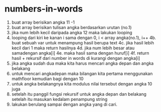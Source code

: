 # numbers-in-words

1. buat array berisikan angka 11 -1
2. buat array berisikan tulisan angka berdasarkan urutan (no.1)
3. jika num lebih kecil daripada angka 12 maka lakukan looping
4. looping dari kiri ke kanan i sama dengan 0, i < array angka(no.1), i++
  4b. buat sebuah var untuk menampung hasil berupa text
  4c. jika hasil lebih kecil dari 1 maka return hasilnya
  4d. jika num lebih besar atau samadengan angka[i]
  4e. maka hasil sama dengan huruf[i]
  4f. return hasil + rekursif dari number in words di kurangi dengan angka[i]
5. jika angka sudah dua maka kita harus mencari angka depan dan angka belakang
6. untuk mencari angkadepan maka bilangan kita pertama menggunakan mathfloor kemudian bagi dengan 10
7. untuk angka belakangnya kita modulus nilai tersebut dengan angka 10 juga
8. setelah itu panggil fungsi rekursif untuk angka depan dan belakang setelah itu masukan kedalam penampung string
9. lakukan berulang sampai dengan angka yang di cari.
